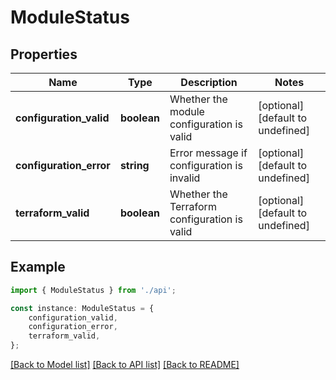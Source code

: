 # ModuleStatus


## Properties

Name | Type | Description | Notes
------------ | ------------- | ------------- | -------------
**configuration_valid** | **boolean** | Whether the module configuration is valid | [optional] [default to undefined]
**configuration_error** | **string** | Error message if configuration is invalid | [optional] [default to undefined]
**terraform_valid** | **boolean** | Whether the Terraform configuration is valid | [optional] [default to undefined]

## Example

```typescript
import { ModuleStatus } from './api';

const instance: ModuleStatus = {
    configuration_valid,
    configuration_error,
    terraform_valid,
};
```

[[Back to Model list]](../README.md#documentation-for-models) [[Back to API list]](../README.md#documentation-for-api-endpoints) [[Back to README]](../README.md)
